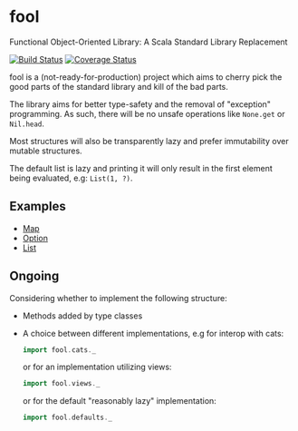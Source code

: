 fool
====
Functional Object-Oriented Library: A Scala Standard Library Replacement

[![Build Status](https://travis-ci.org/felixmulder/fool.svg?branch=master)](https://travis-ci.org/felixmulder/fool)
[![Coverage Status](https://coveralls.io/repos/github/felixmulder/fool/badge.svg?branch=master)](https://coveralls.io/github/felixmulder/fool?branch=master)

fool is a (not-ready-for-production) project which aims to cherry pick the good
parts of the standard library and kill of the bad parts.

The library aims for better type-safety and the removal of "exception"
programming. As such, there will be no unsafe operations like `None.get` or
`Nil.head`.

Most structures will also be transparently lazy and prefer immutability
over mutable structures.

The default list is lazy and printing it will only result in the first element
being evaluated, e.g: `List(1, ?)`.

Examples
--------
* [Map](examples/Map.md)
* [Option](examples/Option.md)
* [List](examples/List.md)


Ongoing
-------
Considering whether to implement the following structure:

* Methods added by type classes
* A choice between different implementations, e.g for interop with cats:

    ```scala
    import fool.cats._
    ```

    or for an implementation utilizing views:

    ```scala
    import fool.views._
    ```

    or for the default "reasonably lazy" implementation:

    ```scala
    import fool.defaults._
    ```
